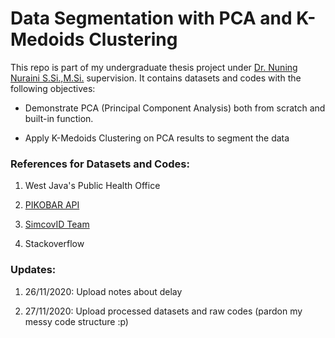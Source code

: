 # Data Segmentation with PCA and K-Medoids Clustering

This repo is part of my undergraduate thesis project under [Dr. Nuning Nuraini S.Si.,M.Si.](https://scholar.google.co.id/citations?user=JWD0YN0AAAAJ&hl=id) supervision. It contains datasets and codes with the following objectives:

- Demonstrate PCA (Principal Component Analysis) both from scratch and built-in function. 

- Apply K-Medoids Clustering on PCA results to segment the data


### References for Datasets and Codes:

  1. West Java's Public Health Office
  
  2. [PIKOBAR API](https://covid19-public.digitalservice.id/api/v1/)
  
  3. [SimcovID Team](https://simcovid.github.io/)
  
  4. Stackoverflow

### Updates:

  1. 26/11/2020: Upload notes about delay
  
  2. 27/11/2020: Upload processed datasets and raw codes (pardon my messy code structure :p)
